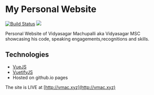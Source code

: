 # My Personal Website
[![Build Status](https://travis-ci.org/VidyasagarMSC/vidyasagarmsc.github.io.svg?branch=source)](https://travis-ci.org/VidyasagarMSC/vidyasagarmsc.github.io)
![](images/screenshot.gif)

Personal Website of Vidyasagar Machupalli aka Vidyasagar MSC showcasing his code, speaking engagements,recognitions and skills.
## Technologies
- [VueJS](https://vuejs.org)
- [VuetifyJS](http://vuetifyjs.com/)
- Hosted on github.io pages

The site is LIVE at [http://vmac.xyz](http://vmac.xyz)
